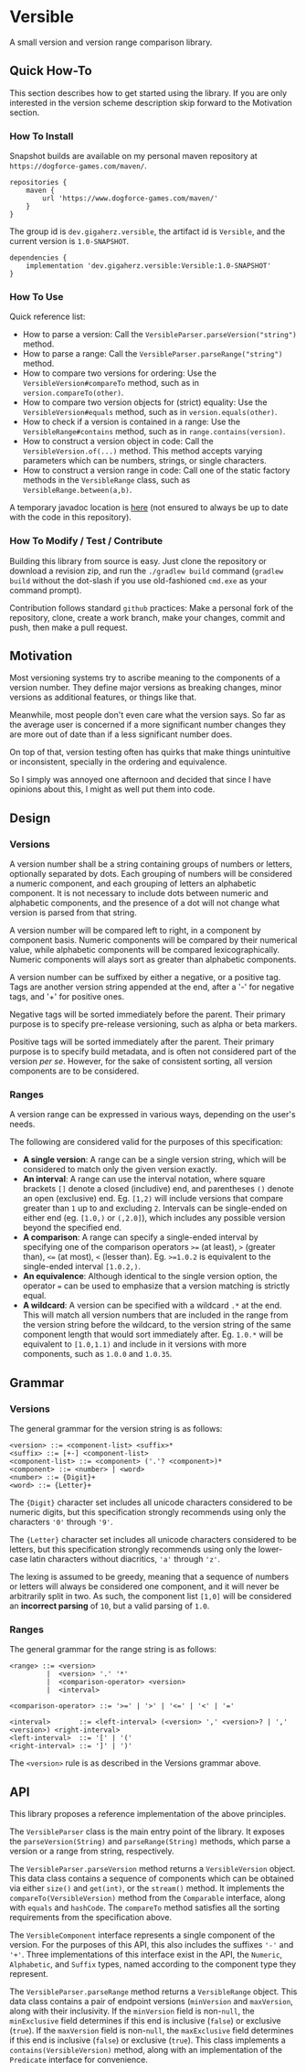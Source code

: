 # Versible

A small version and version range comparison library.

## Quick How-To

This section describes how to get started using the library. If you are only interested in the version scheme description skip forward to the Motivation section.

### How To Install

Snapshot builds are available on my personal maven repository at `https://dogforce-games.com/maven/`.

```
repositories {
    maven {
        url 'https://www.dogforce-games.com/maven/'
    }
}
```

The group id is `dev.gigaherz.versible`, the artifact id is `Versible`, and the current version is `1.0-SNAPSHOT`.

```
dependencies {
    implementation 'dev.gigaherz.versible:Versible:1.0-SNAPSHOT'
}
```

### How To Use

Quick reference list:

  * How to parse a version: Call the `VersibleParser.parseVersion("string")` method.
  * How to parse a range: Call the `VersibleParser.parseRange("string")` method.
  * How to compare two versions for ordering: Use the `VersibleVersion#compareTo` method, such as in `version.compareTo(other)`.
  * How to compare two version objects for (strict) equality: Use the `VersibleVersion#equals` method, such as in `version.equals(other)`.
  * How to check if a version is contained in a range: Use the `VersibleRange#contains` method, such as in `range.contains(version)`.
  * How to construct a version object in code: Call the `VersibleVersion.of(...)` method. This method accepts varying parameters which can be numbers, strings, or single characters.
  * How to construct a version range in code: Call one of the static factory methods in the `VersibleRange` class, such as `VersibleRange.between(a,b)`.
  
A temporary javadoc location is [here](http://dogforce-games.com/versible/javadoc/dev/gigaherz/versible/VersibleParser.html) (not ensured to always be up to date with the code in this repository).

### How To Modify / Test / Contribute

Building this library from source is easy. Just clone the repository or download a revision zip, and run the `./gradlew build` command (`gradlew build` without the dot-slash if you use old-fashioned `cmd.exe` as your command prompt).

Contribution follows standard `github` practices: Make a personal fork of the repository, clone, create a work branch, make your changes, commit and push, then make a pull request.

## Motivation

Most versioning systems try to ascribe meaning to the components of a version number. They define major versions as breaking changes, minor versions as additional features, or things like that.

Meanwhile, most people don't even care what the version says. So far as the average user is concerned if a more significant number changes they are more out of date than if a less significant number does.

On top of that, version testing often has quirks that make things unintuitive or inconsistent, specially in the ordering and equivalence.

So I simply was annoyed one afternoon and decided that since I have opinions about this, I might as well put them into code.

## Design

### Versions

A version number shall be a string containing groups of numbers or letters, optionally separated by dots. Each grouping of numbers will be considered a numeric component, and each grouping of letters an alphabetic component. It is not necessary to include dots between numeric and alphabetic components, and the presence of a dot will not change what version is parsed from that string.

A version number will be compared left to right, in a component by component basis. Numeric components will be compared by their numerical value, while alphabetic components will be compared lexicographically. Numeric components will alays sort as greater than alphabetic components.

A version number can be suffixed by either a negative, or a positive tag. Tags are another version string appended at the end, after a '-' for negative tags, and '+' for positive ones.

Negative tags will be sorted immediately before the parent. Their primary purpose is to specify pre-release versioning, such as alpha or beta markers.

Positive tags will be sorted immediately after the parent. Their primary purpose is to specify build metadata, and is often not considered part of the version *per se*. However, for the sake of consistent sorting, all version components are to be considered.

### Ranges

A version range can be expressed in various ways, depending on the user's needs.

The following are considered valid for the purposes of this specification:

  * **A single version**: A range can be a single version string, which will be considered to match only the given version exactly.
  * **An interval**: A range can use the interval notation, where square brackets `[]` denote a closed (includive) end, and parentheses `()` denote an open (exclusive) end. Eg. `[1,2)` will include versions that compare greater than `1` up to and excluding `2`. Intervals can be single-ended on either end (eg. `[1.0,)` or `(,2.0]`), which includes any possible version beyond the specified end.
  * **A comparison**: A range can specify a single-ended interval by specifying one of the comparison operators `>=` (at least), `>` (greater than), `<=` (at most), `<` (lesser than). Eg. `>=1.0.2` is equivalent to the single-ended interval `[1.0.2,)`.
  * **An equivalence**: Although identical to the single version option, the operator `=` can be used to emphasize that a version matching is strictly equal.
  * **A wildcard**: A version can be specified with a wildcard `.*` at the end. This will match all version numbers that are included in the range from the version string before the wildcard, to the version string of the same component length that would sort immediately after. Eg. `1.0.*` will be equivalent to `[1.0,1.1)` and include in it versions with more components, such as `1.0.0` and `1.0.35`.

## Grammar

### Versions

The general grammar for the version string is as follows:

```bnf
<version> ::= <component-list> <suffix>*
<suffix> ::= [+-] <component-list>
<component-list> ::= <component> ('.'? <component>)*
<component> ::= <number> | <word>
<number> ::= {Digit}+
<word> ::= {Letter}+
```

The `{Digit}` character set includes all unicode characters considered to be numeric digits, but this specification strongly recommends using only the characters `'0'` through `'9'`.

The `{Letter}` character set includes all unicode characters considered to be letters, but this specification strongly recommends using only the lower-case latin characters without diacritics, `'a'` through `'z'`.

The lexing is assumed to be greedy, meaning that a sequence of numbers or letters will always be considered one component, and it will never be arbitrarily split in two. As such, the component list `[1,0]` will be considered an **incorrect parsing** of `10`, but a valid parsing of `1.0`.

### Ranges

The general grammar for the range string is as follows:

```bnf
<range> ::= <version>
         |  <version> '.' '*'
         |  <comparison-operator> <version>
         |  <interval>
         
<comparison-operator> ::= '>=' | '>' | '<=' | '<' | '='

<interval>       ::= <left-interval> (<version> ',' <version>? | ',' <version>) <right-interval>
<left-interval>  ::= '[' | '('
<right-interval> ::= ']' | ')'
```

The `<version>` rule is as described in the Versions grammar above.

## API

This library proposes a reference implementation of the above principles.

The `VersibleParser` class is the main entry point of the library. It exposes the `parseVersion(String)` and `parseRange(String)` methods, which parse a version or a range from string, respectively.

The `VersibleParser.parseVersion` method returns a `VersibleVersion` object. This data class contains a sequence of components which can be obtained via either `size()` and `get(int)`, or the `stream()` method. It implements the `compareTo(VersibleVersion)` method from the `Comparable` interface, along with `equals` and `hashCode`. The `compareTo` method satisfies all the sorting requirements from the specification above. 

The `VersibleComponent` interface represents a single component of the version. For the purposes of this API, this also includes the suffixes `'-'` and `'+'`. Three implementations of this interface exist in the API, the `Numeric`, `Alphabetic`, and `Suffix` types, named according to the component type they represent.

The `VersibleParser.parseRange` method returns a `VersibleRange` object. This data class contains a pair of endpoint versions (`minVersion` and `maxVersion`, along with their inclusivity. If the `minVersion` field is non-`null`, the `minExclusive` field determines if this end is inclusive (`false`) or exclusive (`true`). If the `maxVersion` field is non-`null`, the `maxExclusive` field determines if this end is inclusive (`false`) or exclusive (`true`). This class implements a `contains(VersibleVersion)` method, along with an implementation of the `Predicate` interface for convenience.
